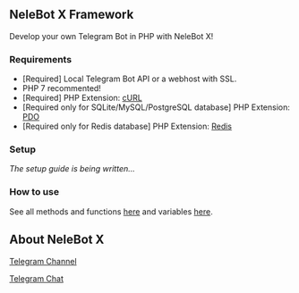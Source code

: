 ## NeleBot X Framework

Develop your own Telegram Bot in PHP with NeleBot X!

### Requirements

- [Required] Local Telegram Bot API or a webhost with SSL.
- PHP 7 recommented!
- [Required] PHP Extension: [cURL](https://www.php.net/manual/en/book.curl.php)
- [Required only for SQLite/MySQL/PostgreSQL database] PHP Extension: [PDO](https://www.php.net/manual/en/book.pdo.php)
- [Required only for Redis database] PHP Extension: [Redis](https://github.com/phpredis/phpredis)

### Setup

_The setup guide is being written..._

### How to use

See all methods and functions [here](./functions.md) and variables [here](./variables.md).

## About NeleBot X

[Telegram Channel](https://t.me/NeleBotX)

[Telegram Chat](https://t.me/NeleBotXSupport)
